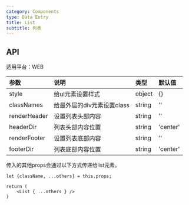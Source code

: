 ```yaml
---
category: Components
type: Data Entry
title: List
subtitle: 列表
---
```


## API

适用平台：WEB

|参数|说明|类型|默认值|
|:--|:---|:--|:---|
|style|给ul元素设置样式|object|{}|
|classNames|给最外层的div元素设置class|string|''|
|renderHeader|设置列表头部内容|string|''|
|headerDir|列表头部内容位置|string|'center'|
|renderFooter|设置列表底部内容|string|''|
|footerDir|列表底部内容位置|string|'center'|


传入的其他props会通过以下方式传递给list元素。

```
let {className, ...others} = this.props;

return (
    <List { ...others } />
)

```
